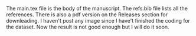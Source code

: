 The main.tex file is the body of the manuscript.
The refs.bib file lists all the references.
There is also a pdf version on the Releases section for downleading.
I haven't post any image since I have't finished the coding for the dataset. Now the result is not good enough but I will do it soon.